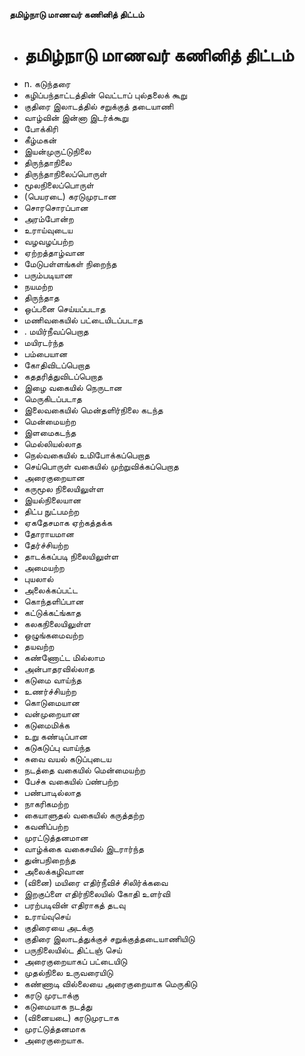 **தமிழ்நாடு மாணவர் கணினித் திட்டம்**
- # தமிழ்நாடு மாணவர் கணினித் திட்டம்
- n. கடுந்தரை
- கழிப்பந்தாட்டத்தின் வெட்டாப் புல்தலைக் கூறு
- குதிரை இலாடத்தில் சறுக்குத் தடையாணி
- வாழ்வின் இன்னா இடர்க்கூறு
- போக்கிரி
- கீழ்மகன்
- இயன்முருட்டுநிலை
- திருந்தாநிலை
- திருந்தாநிலைப்பொருள்
- மூலநிலைப்பொருள்
- (பெயரடை) கரடுமுரடான
- சொரசொரப்பான
- அரம்போன்ற
- உராய்வுடைய
- வழவழப்பற்ற
- ஏற்றத்தாழ்வான
- மேடுபள்ளங்கள் நிறைந்த
- பரும்படியான
- நயமற்ற
- திருந்தாத
- ஒப்பனை செய்யப்படாத
- மணிவகையில் பட்டையிடப்படாத
- . மயிர்நீவப்பெறாத
- மயிரடர்ந்த
- பம்பையான
- கோதிவிடப்பெறாத
- கததரித்துவிடப்பெறாத
- இழை வகையில் நெருடான
- மெருகிடப்படாத
- இலைவகையில் மென்தளிர்நிலை கடந்த
- மென்மையற்ற
- இளமைகடந்த
- மெல்லியல்லாத
- நெல்வகையில் உமிபோக்கப்பெறாத
- செய்பொருள் வகையில் முற்றுவிக்கப்பெறாத
- அரைகுறையான
- கருமூல நிலையிலுள்ள
- இயல்நிலையான
- திட்ப நுட்பமற்ற
- ஏகதேசமாக ஏற்கத்தக்க
- தோராயமான
- தேர்ச்சியற்ற
- தாடக்கப்படி நிலையிலுள்ள
- அமையற்ற
- புயலால்
- அலைக்கப்பட்ட
- கொந்தளிப்பான
- கட்டுக்கட்ங்காத
- கலகநிலையிலுள்ள
- ஒழுங்கமைவற்ற
- தயவற்ற
- கண்ணோட்ட மில்லாம
- அன்பாதரவில்லாத
- கடுமை வாய்ந்த
- உணர்ச்சியற்ற
- கொடுமையான
- வன்முறையான
- கடுமைமிக்க
- உறு கண்டிப்பான
- கடுகடுப்பு வாய்ந்த
- சுவை வயல் கடுப்புடைய
- நடத்தை வகையில் மென்மையற்ற
- பேச்சு வகையில் ப்ண்பற்ற
- பண்பாடில்லாத
- நாகரிகமற்ற
- கையாளுதல் வகையில் கருத்தற்ற
- கவனிப்பற்ற
- முரட்டுத்தனமான
- வாழ்க்கை வகைசயில் இடரார்ந்த
- துன்பநிறைந்த
- அலைக்கழிவான
- (வினை) மயிரை எதிர்நீவிச் சிலிர்க்கவை
- இறகுப்ளை எதிர்நிலையில் கோதி உளர்வி
- பரற்படிவின் எதிராகத் தடவு
- உராய்வுசெய்
- குதிரையை அடக்கு
- குதிரை இலாடத்துக்குச் சறுக்குத்தடையாணியிடு
- பருநிலையில்ட திட்டஞ் செய்
- அரைகுறையாகப் பட்டையிடு
- முதல்நிலை உருவரையிடு
- கண்ணாடி வில்லையை அரைகுறையாக மெருகிடு
- கரடு முரடாக்கு
- கடுமையாக நடத்து
- (வினையடை) கரடுமுரடாக
- முரட்டுத்தனமாக
- அரைகுறையாக.


